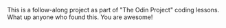 This is a follow-along project as part of "The Odin Project" coding lessons. What up anyone who found this. You are awesome!